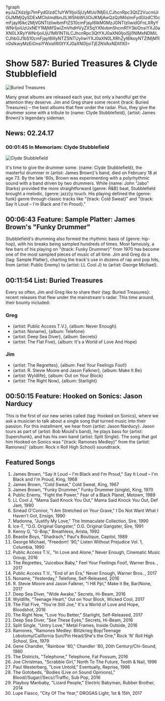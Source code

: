 ?graph eyJuZXdzIjp7ImFydGlzdC1uYW1lIjoiSjUyMUo1MjEiLCJhcnRpc3QtZ2VucmUiOiJMMjQySDExMCIsImdlbnJlLW5hbWUiOiJKMjAwQzQzMiIsImFydGlzdC10cmFjayI6Ikc2MjVGNTIzIiwibmFtZS10cmFjayI6IkM0MzJGNTIzIiwidGFnLXRyYWNrIjoiUzUxNEY1MjMifSwiZmVhdHVyZX5qYXNvbm5hcmR1Y3kiOnsiYXJ0aXN0LXRyYWNrIjoiUjU1MlI1NTIiLCJhcnRpc3QtYXJ0aXN0IjoiSjI1NlMxNDMiLCJhbGJ1bS10cmFjayI6IlIyNTZSNTUyIiwiYXJ0aXN0LXRhZyI6IkoyNTZIMjM1In0sIkwyMzEiOnsiYWxidW0tYXJ0aXN0IjoiTjE2NVAxNDIifX0=

# Show 587: Buried Treasures & Clyde Stubblefield

![Buried Treasures](http://sound-images.s3.amazonaws.com/images/2017/buriedtreasures2017_web.jpg)

Many great albums are released each year, but only a handful get the attention they deserve. Jim and Greg share some recent {track: Buried Treasures} – the best albums that flew under the radar. Plus, they give the drummer some with a tribute to {name: Clyde Stubblefield}, {artist: James Brown}'s legendary sideman.

## News: 02.24.17
### 00:01:45 In Memoriam: Clyde Stubblefield
![Clyde Stubblefield](https://sound-images.s3.amazonaws.com/images/2017/clydestubblefield.jpg)

It's time to give the drummer some. {name: Clyde Stubblefield}, the masterful drummer in {artist: James Brown}'s band, died on February 18 at age 73. By the late '60s, Brown was experimenting with a polyrhythmic sound with a band driven by two drummers. While {name: John "Jabo" Starks} provided the more straightforward {genre: R&B} beat, Stubblefield brought a melodic, {genre: jazz}y touch. His playing defined the {genre: funk} genre through classic tracks like "{track: Cold Sweat}" and "{track: Say It Loud – I'm Black and I'm Proud}."

## 00:06:43 Feature: Sample Platter: James Brown's "Funky Drummer"
Stubblefield's drumming also formed the rhythmic basis of {genre: hip-hop}, with his breaks being sampled hundreds of times. Most famously, a few bars of his playing on "{track: Funky Drummer}" from 1970 has become one of the most sampled pieces of music of all time. Jim and Greg do a {tag: Sample Platter}, charting the track's use in dozens of rap and pop hits, from {artist: Public Enemy} to {artist: LL Cool J} to {artist: George Michael}.

## 00:11:54 List: Buried Treasures

Every so often, Jim and Greg like to share their {tag: Buried Treasures}: recent releases that flew under the mainstream's radar. This time around, their bounty included:

### Greg
- {artist: Public Access T.V.}, {album: Never Enough}
- {artist: Noname}, {album: Telefone}
- {artist: Deep Sea Diver}, {album: Secrets}
- {artist: The Flat Five}, {album: It's a World of Love And Hope}

### Jim
- {artist: The Regrettes}, {album: Feel Your Feelings Fool!}
- {artist: R. Stevie Moore and Jason Falkner}, {album: Make It Be}
- {artist: Wyldlife}, {album: Out on Your Block}
- {artist: The Right Now}, {album: Starlight}


## 00:50:15 Feature: Hooked on Sonics: Jason Narducy
This is the first of our new series called {tag: Hooked on Sonics}, where we ask a musician to talk about a single song that turned music into their passion. For this installment, we hear from {artist: Jason Narducy}. Jason tours as part of {artist: Bob Mould's band}, he plays bass for {artist: Superchunk}, and has his own band {artist: Split Single}. The song that got him Hooked on Sonics was "{track: Ramones Medley}" from the {artist: Ramones}' {album: Rock n Roll High School} soundtrack.

## Featured Songs
1. James Brown, "Say It Loud – I'm Black and I'm Proud," Say It Loud – I'm Black and I'm Proud, King, 1968
1. James Brown, "Cold Sweat," Cold Sweat, King, 1967
1. James Brown, "Funky Drummer," Funky Drummer (single), King, 1970
1. Public Enemy, "Fight the Power," Fear of a Black Planet, Motown, 1989
1. LL Cool J, "Mama Said Knock You Out," Mama Said Knock You Out, Def Jam, 1990
1. Sinéad O'Connor, "I Am Stretched on Your Grave," I Do Not Want What I Haven't Got, Ensign, 1990
1. Madonna, "Justify My Love," The Immaculate Collection, Sire, 1990
1. Ice-T, "O.G. Original Gangster," O.G. Original Gangster, Sire, 1991
1. Kenny G, "G-Bop," Breathless, Arista, 1992
1. Beastie Boys, "Shadrach," Paul's Boutique, Capitol, 1989
1. George Michael, "Freedom! '90," Listen Without Prejudice Vol. 1, Columbia, 1990
1. Public Access T.V., "In Love and Alone," Never Enough, Cinematic Music Group, 2016
1. The Regrettes, "Juicebox Baby," Feel Your Feelings Fool!, Warner Bros. , 2017
1. Public Access T.V., "End of an Era," Never Enough, Warner Bros. , 2017
1. Noname, "Yesterday," Telefone, Self-Released, 2016
1. R. Stevie Moore and Jason Falkner, "I H8 Ppl," Make it Be, Bar/None, 2017
1. Deep Sea Diver, "Wide Awake," Secrets, Hi-Beam, 2016
1. Wyldlife, "Teenage Heart," Out on Your Block, Wicked Cool, 2017
1. The Flat Five, "You're Still Joe," It's a World of Love and Hope, Bloodshot, 2016
1. The Right Now, "Love You Better," Starlight, Self-Released, 2017
1. Deep Sea Diver, "See These Eyes," Secrets, Hi-Beam, 2016
1. Split Single, "Untry Love," Metal Frames, Inside Outside, 2016
1. Ramones, "Ramones Medley: Blitzkrieg Bop/Teenage Lobotomy/California Sun/Pin Head/She's the One," Rock 'N' Roll High School, Sire, 1979
1. Gene Chandler, "Rainbow '80," Chandler '80, 20th Century/Chi-Sound, 1980
1. The Districts, "Telephone," Telephone, Fat Possum, 2016
1. Joe Christmas, "Scrabble Girl," North To The Future, Tooth & Nail, 1996
1. Paul Westerberg, "Love Untold," Eventually, Reprise, 1996
1. The Gotobeds, "Bodies (Live on Sound Opinions)," Blood//Sugar//Secs//Traffic, Sub Pop, 2016
1. Playboy Manbaby, "Lizard People," Electric Babyman, Rubber Brother, 2014
1. Lupe Fiasco, "City Of The Year," DROGAS Light, 1st & 15th, 2017

